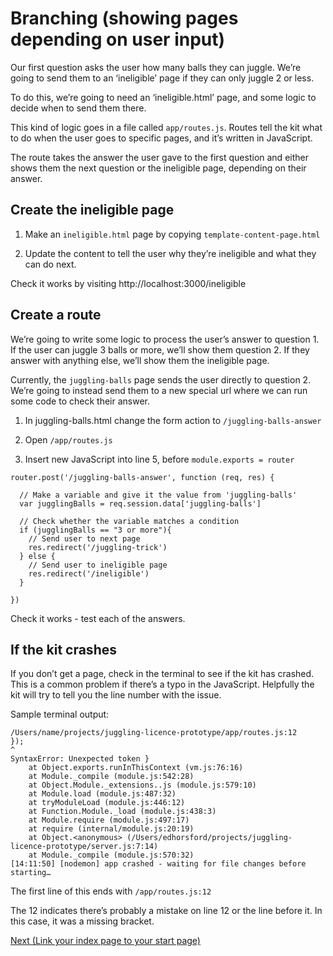 # Branching (showing pages depending on user input)

Our first question asks the user how many balls they can juggle. We’re going to send them to an ‘ineligible’ page if they can only juggle 2 or less.

To do this, we’re going to need an ‘ineligible.html’ page, and some logic to decide when to send them there.

This kind of logic goes in a file called `app/routes.js`. Routes tell the kit what to do when the user goes to specific pages, and it’s written in JavaScript.

The route takes the answer the user gave to the first question and either shows them the next question or the ineligible page, depending on their answer.

## Create the ineligible page

1. Make an `ineligible.html` page by copying `template-content-page.html`

2. Update the content to tell the user why they’re ineligible and what they can do next.

Check it works by visiting http://localhost:3000/ineligible

## Create a route

We’re going to write some logic to process the user’s answer to question 1. If the user can juggle 3 balls or more, we’ll show them question 2. If they answer with anything else, we’ll show them the ineligible page.

Currently, the `juggling-balls` page sends the user directly to question 2. We’re going to instead send them to a new special url where we can run some code to check their answer.

1. In juggling-balls.html change the form action to `/juggling-balls-answer`

2. Open `/app/routes.js`

3. Insert new JavaScript into line 5, before `module.exports = router`

```
router.post('/juggling-balls-answer', function (req, res) {

  // Make a variable and give it the value from 'juggling-balls'
  var jugglingBalls = req.session.data['juggling-balls']

  // Check whether the variable matches a condition
  if (jugglingBalls == "3 or more"){
    // Send user to next page
    res.redirect('/juggling-trick')
  } else {
    // Send user to ineligible page
    res.redirect('/ineligible')
  }

})
```

Check it works - test each of the answers.

## If the kit crashes

If you don’t get a page, check in the terminal to see if the kit has crashed. This is a common problem if there’s a typo in the JavaScript. Helpfully the kit will try to tell you the line number with the issue.

Sample terminal output:
```
/Users/name/projects/juggling-licence-prototype/app/routes.js:12
});
^
SyntaxError: Unexpected token }
    at Object.exports.runInThisContext (vm.js:76:16)
    at Module._compile (module.js:542:28)
    at Object.Module._extensions..js (module.js:579:10)
    at Module.load (module.js:487:32)
    at tryModuleLoad (module.js:446:12)
    at Function.Module._load (module.js:438:3)
    at Module.require (module.js:497:17)
    at require (internal/module.js:20:19)
    at Object.<anonymous> (/Users/edhorsford/projects/juggling-licence-prototype/server.js:7:14)
    at Module._compile (module.js:570:32)
[14:11:50] [nodemon] app crashed - waiting for file changes before starting…
```

The first line of this ends with `/app/routes.js:12`

The 12 indicates there’s probably a mistake on line 12 or the line before it. In this case, it was a missing bracket.

[Next (Link your index page to your start page)](link-index-page-start-page)
